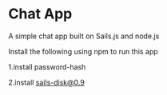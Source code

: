 Chat App
==================

A simple chat app built on Sails.js and node.js 

Install the following using npm to run this app

1.install password-hash

2.install sails-disk@0.9